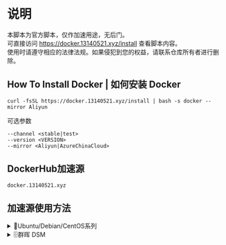 # 说明
本脚本为官方脚本，仅作加速用途，无后门。</br>
可直接访问 https://docker.13140521.xyz/install 查看脚本内容。</br>
使用时请遵守相应的法律法规。如果侵犯到您的权益，请联系仓库所有者进行删除。

## How To Install Docker | 如何安装 Docker
`curl -fsSL https://docker.13140521.xyz/install | bash -s docker --mirror Aliyun`

可选参数
```
--channel <stable|test>
--version <VERSION>
--mirror <Aliyun|AzureChinaCloud>
```


## DockerHub加速源 
`docker.13140521.xyz`

## 加速源使用方法
<details>
<summary>🐧Ubuntu/Debian/CentOS系列</summary>
  
### 如果您正在使用Linux系统如 Ubuntu/Debian/CentOS系列 可通过如下步骤进行替换更改：
通过创建docker-daemon.json的方式更改加速源

```
sudo mkdir -p /etc/docker
sudo tee /etc/docker/daemon.json <<-'EOF'
{
  "registry-mirrors": ["https://docker.13140521.xyz"]
}
EOF
sudo systemctl daemon-reload
sudo systemctl restart docker
```
<br />
</details>


<details>
<summary>🗄群晖 DSM</summary>

### 如果您正在使用群晖 DSM，可通过如下步骤进行替换更改：

**1.打开 Docker 套件：**
在主菜单中找到并打开 Docker 套件。

**2.访问注册表设置：**
打开 Docker 套件后，点击左侧的 注册表 标签。

**3.添加新的镜像源：**

在 注册表 页面中，点击右上角的 设置 按钮。

在弹出的窗口中，选择 镜像 标签。

在 镜像 标签下，点击 添加 按钮，输入新的镜像源 URL：`http://docker.13140521.xyz`

**4.设置默认镜像源：**
在镜像源列表中，找到刚刚添加的镜像源，点击其右侧的 三点 按钮，选择 设为默认。

<br />
</details>
